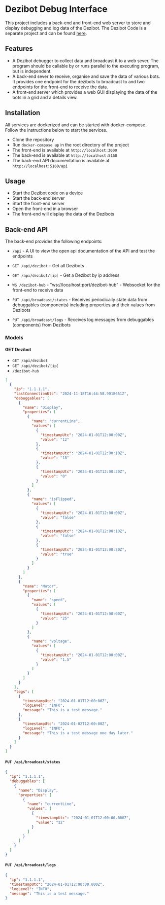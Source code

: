 # Dezibot Debug Interface

This project includes a back-end and front-end web server to store and display debugging and log data of the Dezibot.
The Dezibot Code is a separate project and can be found [here](https://github.com/CurvesHub/dezibot).

## Features

- A Dezibot debugger to collect data and broadcast it to a web sever. The program should be callable by or runs 
  parallel to the executing program, but is independent.
- A back-end sever to receive, organise and save the data of various bots. It provides one endpoint for the dezibots 
  to broadcast to and two endpoints for the front-end to receive the data.
- A front-end server which provides a web GUI displaying the data of the bots in a grid and a details view.

## Installation

All services are dockerized and can be started with docker-compose. Follow the instructions below to start the services.

- Clone the repository
- Run `docker-compose up` in the root directory of the project
- The front-end is available at `http://localhost:3000`
- The back-end is available at `http://localhost:5160`
- The back-end API documentation is available at `http://localhost:5160/api`

## Usage

- Start the Dezibot code on a device
- Start the back-end server
- Start the front-end server
- Open the front-end in a browser
- The front-end will display the data of the Dezibots

## Back-end API

The back-end provides the following endpoints:

- `/api` - A UI to view the open api documentation of the API and test the endpoints


- `GET /api/dezibot` - Get all Dezibots
- `GET /api/dezibot/[ip]` - Get a Dezibot by ip address
- `WS /dezibot-hub` - "ws://localhost:port/dezibot-hub" - Websocket for the front-end to receive data


- `PUT /api/broadcast/states` - Receives periodically state data from debuggables (components) including properties 
  and their values from Dezibots
- `PUT /api/broadcast/logs` - Receives log messages from debuggables (components) from Dezibots


### Models

#### GET Dezibot 

- `GET /api/dezibot`
- `GET /api/dezibot/[ip]`
- `/dezibot-hub`

```json
[
  {
    "ip": "1.1.1.1",
    "lastConnectionUtc": "2024-11-18T16:44:58.9018651Z",
    "debuggables": [
      {
        "name": "Display",
        "properties": [
          {
            "name": "currentLine",
            "values": [
              {
                "timestampUtc": "2024-01-01T12:00:00Z",
                "value": "12"
              },
              {
                "timestampUtc": "2024-01-01T12:00:10Z",
                "value": "18"
              },
              {
                "timestampUtc": "2024-01-01T12:00:20Z",
                "value": "0"
              }
            ]
          },
          {
            "name": "isFlipped",
            "values": [
              {
                "timestampUtc": "2024-01-01T12:00:00Z",
                "value": "false"
              },
              {
                "timestampUtc": "2024-01-01T12:00:10Z",
                "value": "false"
              },
              {
                "timestampUtc": "2024-01-01T12:00:20Z",
                "value": "true"
              }
            ]
          }
        ]
      },
      {
        "name": "Motor",
        "properties": [
          {
            "name": "speed",
            "values": [
              {
                "timestampUtc": "2024-01-01T12:00:00Z",
                "value": "25"
              }
            ]
          },
          {
            "name": "voltage",
            "values": [
              {
                "timestampUtc": "2024-01-01T12:00:00Z",
                "value": "1.5"
              }
            ]
          }
        ]
      }
    ],
    "logs": [
      {
        "timestampUtc": "2024-01-01T12:00:00Z",
        "logLevel": "INFO",
        "message": "This is a test message."
      },
      {
        "timestampUtc": "2024-01-02T12:00:00Z",
        "logLevel": "INFO",
        "message": "This is a test message one day later."
      }
    ]
  }
]
```

#### `PUT /api/broadcast/states`

```json
{
  "ip": "1.1.1.1",
  "debuggables": [
    {
      "name": "Display",
      "properties": [
        {
          "name": "currentLine",
          "values": [
            {
              "timestampUtc": "2024-01-01T12:00:00.000Z",
              "value": "12"
            }
          ]
        }
      ]
    }
  ]
}
```

#### `PUT /api/broadcast/logs`

```json
{
  "ip": "1.1.1.1",
  "timestampUtc": "2024-01-01T12:00:00.000Z",
  "logLevel": "INFO",
  "message": "This is a test message."
}
```
